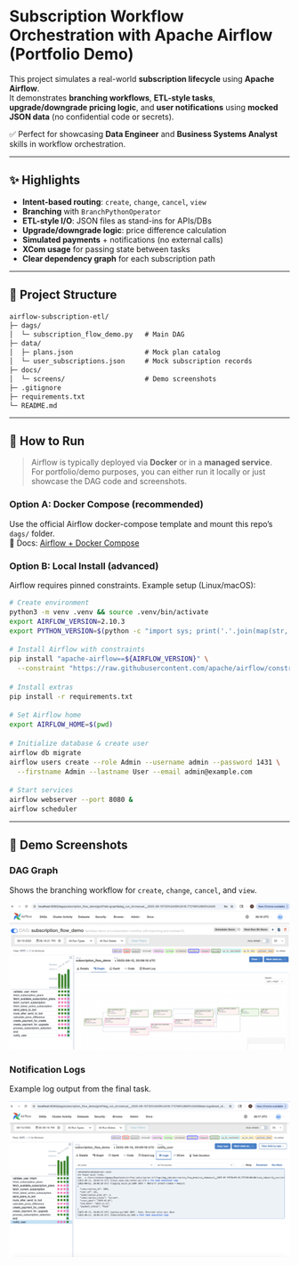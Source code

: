 # Subscription Workflow Orchestration with Apache Airflow (Portfolio Demo)

This project simulates a real-world **subscription lifecycle** using **Apache Airflow**.  
It demonstrates **branching workflows**, **ETL-style tasks**, **upgrade/downgrade pricing logic**, and **user notifications** using **mocked JSON data** (no confidential code or secrets).  

✅ Perfect for showcasing **Data Engineer** and **Business Systems Analyst** skills in workflow orchestration.

---

## ✨ Highlights
- **Intent-based routing**: `create`, `change`, `cancel`, `view`
- **Branching** with `BranchPythonOperator`
- **ETL-style I/O**: JSON files as stand-ins for APIs/DBs
- **Upgrade/downgrade logic**: price difference calculation
- **Simulated payments** + notifications (no external calls)
- **XCom usage** for passing state between tasks
- **Clear dependency graph** for each subscription path

---

## 🧱 Project Structure
```
airflow-subscription-etl/
├─ dags/
│  └─ subscription_flow_demo.py   # Main DAG
├─ data/
│  ├─ plans.json                  # Mock plan catalog
│  └─ user_subscriptions.json     # Mock subscription records
├─ docs/
│  └─ screens/                    # Demo screenshots
├─ .gitignore
├─ requirements.txt
└─ README.md
```
---

## 🚀 How to Run

> Airflow is typically deployed via **Docker** or in a **managed service**.  
> For portfolio/demo purposes, you can either run it locally or just showcase the DAG code and screenshots.

### Option A: Docker Compose (recommended)
Use the official Airflow docker-compose template and mount this repo’s `dags/` folder.  
📖 Docs: [Airflow + Docker Compose](https://airflow.apache.org/docs/apache-airflow/stable/howto/docker-compose/index.html)

### Option B: Local Install (advanced)
Airflow requires pinned constraints. Example setup (Linux/macOS):

```bash
# Create environment
python3 -m venv .venv && source .venv/bin/activate
export AIRFLOW_VERSION=2.10.3
export PYTHON_VERSION=$(python -c "import sys; print('.'.join(map(str, sys.version_info[:2])))")

# Install Airflow with constraints
pip install "apache-airflow==${AIRFLOW_VERSION}" \
  --constraint "https://raw.githubusercontent.com/apache/airflow/constraints-${AIRFLOW_VERSION}/constraints-${PYTHON_VERSION}.txt"

# Install extras
pip install -r requirements.txt

# Set Airflow home
export AIRFLOW_HOME=$(pwd)

# Initialize database & create user
airflow db migrate
airflow users create --role Admin --username admin --password 1431 \
  --firstname Admin --lastname User --email admin@example.com

# Start services
airflow webserver --port 8080 &
airflow scheduler
```
---
## 📸 Demo Screenshots

### DAG Graph
Shows the branching workflow for `create`, `change`, `cancel`, and `view`.

![DAG Graph](./docs/screens/dag_graph.png)

### Notification Logs
Example log output from the final task.

![Notify Logs](./docs/screens/notify_logs.png)
